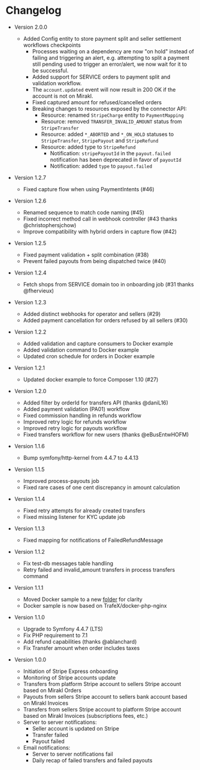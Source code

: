 # Changelog

- Version 2.0.0
    - Added Config entity to store payment split and seller settlement workflows checkpoints
		- Processes waiting on a dependency are now "on hold" instead of failing and triggering an alert, e.g. attempting to split a payment still pending used to trigger an error/alert, we now wait for it to be successful.
		- Added support for SERVICE orders to payment split and validation workflow.
		- The `account.updated` event will now result in 200 OK if the account is not on Mirakl.
		- Fixed captured amount for refused/cancelled orders
		- Breaking changes to resources exposed by the connector API:
		    - Resource: renamed `StripeCharge` entity to `PaymentMapping`
		    - Resource: removed `TRANSFER_INVALID_AMOUNT` status from `StripeTransfer`
		    - Resource: added `*_ABORTED` and `*_ON_HOLD` statuses to `StripeTransfer`, `StripePayout` and `StripeRefund`
		    - Resource: added type to `StripeRefund`
				- Notification: `stripePayoutId` in the `payout.failed` notification has been deprecated in favor of `payoutId`
				- Notification: added `type` to `payout.failed`

- Version 1.2.7
    - Fixed capture flow when using PaymentIntents (#46)

- Version 1.2.6
    - Renamed sequence to match code naming (#45)
    - Fixed incorrect method call in webhook controller (#43 thanks @christophersjchow)
    - Improve compatibility with hybrid orders in capture flow (#42)

- Version 1.2.5
    - Fixed payment validation + split combination (#38)
    - Prevent failed payouts from being dispatched twice (#40)

- Version 1.2.4
    - Fetch shops from SERVICE domain too in onboarding job (#31 thanks @fhervieux)

- Version 1.2.3
    - Added distinct webhooks for operator and sellers (#29)
    - Added payment cancellation for orders refused by all sellers (#30)

- Version 1.2.2
    - Added validation and capture consumers to Docker example
    - Added validation command to Docker example
    - Updated cron schedule for orders in Docker example

- Version 1.2.1
    - Updated docker example to force Composer 1.10 (#27)

- Version 1.2.0
    - Added filter by orderId for transfers API (thanks @daniL16)
    - Added payment validation (PA01) workflow
    - Fixed commission handling in refunds workflow
    - Improved retry logic for refunds workflow
    - Improved retry logic for payouts workflow
    - Fixed transfers workflow for new users (thanks @eBusEntwHOFM)

- Version 1.1.6
    - Bump symfony/http-kernel from 4.4.7 to 4.4.13

- Version 1.1.5
    - Improved process-payouts job
    - Fixed rare cases of one cent discrepancy in amount calculation

- Version 1.1.4
    - Fixed retry attempts for already created transfers
    - Fixed missing listener for KYC update job

- Version 1.1.3
    - Fixed mapping for notifications of FailedRefundMessage

- Version 1.1.2
    - Fix test-db messages table handling
    - Retry failed and invalid_amount transfers in process transfers command

- Version 1.1.1
    - Moved Docker sample to a new [folder](examples/docker) for clarity
    - Docker sample is now based on TrafeX/docker-php-nginx

- Version 1.1.0
    - Upgrade to Symfony 4.4.7 (LTS)
    - Fix PHP requirement to 7.1
    - Add refund capabilities (thanks @ablanchard)
    - Fix Transfer amount when order includes taxes

- Version 1.0.0
    - Initiation of Stripe Express onboarding
    - Monitoring of Stripe accounts update
    - Transfers from platform Stripe account to sellers Stripe account based on Mirakl Orders
    - Payouts from sellers Stripe account to sellers bank account based on Mirakl Invoices
    - Transfers from sellers Stripe account to platform Stripe account based on Mirakl Invoices (subscriptions fees, etc.)
    - Server to server notifications:
        - Seller account is updated on Stripe
        - Transfer failed
        - Payout failed
    - Email notifications:
        - Server to server notifications fail
        - Daily recap of failed transfers and failed payouts
